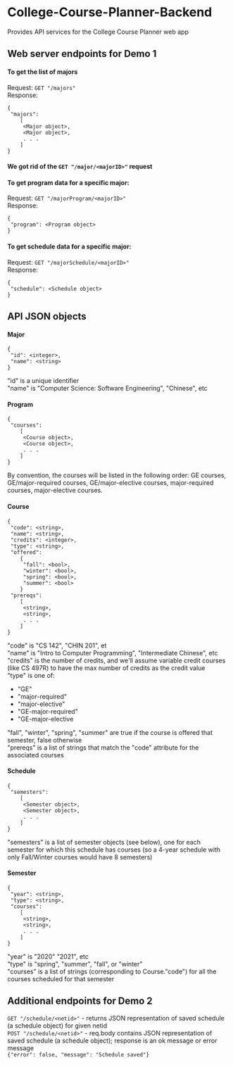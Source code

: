 # College-Course-Planner-Backend
Provides API services for the College Course Planner web app


## Web server endpoints for Demo 1

#### To get the list of majors  
Request: `GET "/majors"`  
Response:   
```
{  
 "majors":   
    [  
     <Major object>,   
     <Major object>,   
     . . .   
    ]  
}
```
#### We got rid of the `GET "/major/<majorID>"` request


#### To get program data for a specific major:
Request: `GET "/majorProgram/<majorID>"`  
Response:   
```
{
 "program": <Program object>
}
```

#### To get schedule data for a specific major:
Request: `GET "/majorSchedule/<majorID>"`  
Response:   
```
{
 "schedule": <Schedule object>
}
```

## API JSON objects
#### Major
```
{
 "id": <integer>, 
 "name": <string>
}
```

"id" is a unique identifier  
"name" is "Computer Science: Software Engineering", "Chinese", etc

#### Program
```
{
 "courses": 
    [
     <Course object>, 
     <Course object>, 
     . . . 
    ]
}
```

By convention, the courses will be listed in the following order: GE courses, GE/major-required courses, GE/major-elective courses, major-required courses, major-elective courses.

#### Course
```
{
 "code": <string>, 
 "name": <string>, 
 "credits": <integer>,
 "type": <string>,
 "offered":
    {
     "fall": <bool>, 
     "winter": <bool>, 
     "spring": <bool>, 
     "summer": <bool>
    }  
 "prereqs": 
    [
     <string>, 
     <string>, 
     . . .
    ]
}
```
"code" is "CS 142", "CHIN 201", et   
"name" is "Intro to Computer Programming", "Intermediate Chinese", etc  
"credits" is the number of credits, and we'll assume variable credit courses (like CS 497R) to have the max number of credits as the credit value  
"type" is one of:  
* "GE"  
* "major-required"  
* "major-elective"  
* "GE-major-required"  
* "GE-major-elective  

"fall", "winter", "spring", "summer" are true if the course is offered that semester, false otherwise  
"prereqs" is a list of strings that match the "code" attribute for the associated courses


#### Schedule
```
{
 "semesters": 
    [
     <Semester object>, 
     <Semester object>, 
     . . . 
    ]
}
```
"semesters" is a list of semester objects (see below), one for each semester for which this schedule has courses (so a 4-year schedule with only Fall/Winter courses would have 8 semesters)

#### Semester
```
{
 "year": <string>, 
 "type": <string>, 
 "courses": 
    [
     <string>, 
     <string>,
     . . .
    ]
}
```
"year" is "2020" "2021", etc  
"type" is "spring", "summer", "fall", or "winter"  
"courses" is a list of strings (corresponding to Course."code") for all the courses scheduled for that semester


## Additional endpoints for Demo 2  
`GET "/schedule/<netid>"` - returns JSON representation of saved schedule (a schedule object) for given netid  
`POST "/schedule/<netid>"` - req.body contains JSON representation of saved schedule (a schedule object); response is an ok message or error message  
`{"error": false, "message": "Schedule saved"}`
